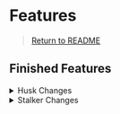 # Features
> [Return to README](../README.md#documentation)

## Finished Features

<details>
  <summary>Husk Changes</summary>

  ## Hard Difficulty

  - Gain a 33% chance to move and shoot their Fireball Launcher.

  ## Suicidal Difficulty

  - Chance to move and shoot increased by 22%, up to a total of 55%.
  - If players are within 1~5 yards of a Husk, they will use their Fireball launcher as a Flamethrower, with a 5% chance of moving while using it.

  ## Hell on Earth difficulty

  - Chance to move and shoot increased by 30%, up to a total of 85%.
  - Chance to use the Flamethrower attack and move increased by 28%, up to a total of 33%.
</details>

<details>
  <summary>Stalker Changes</summary>

  ## General Changes

  - Flickers every 3 seconds whilst invisible.
  - Slight changes to sound radii and volume to prevent them from being too loud whilst far away.

  ## Hard Difficulty

  - Harder to see and hear.
  - Disorients the player on hit.
  - Gains the ability to dodge. Dodging has a 8 second cooldown.
  - Dodges away from a dying zed to avoid gunfire.
  - Dodges out of the way of a thrown grenade.

  ## Suicidal Difficulty
  - Extremely difficult to see and hear.
  - Will dodge to the left/right side when shot if damage dealt is low(WIP).

  ## Hell on Earth difficulty
  - Practically impossible to see and hear.
  - Gains the ability to leap behind their target if the target is facing towards them. Cannot use this ability if there are other Stalker's nearby. Has 14.5 second cooldown.
  - After leaping, cannot disorient the player's view until leap cooldown is restored - unless if it's a backstab.
  - Deals armour piercing damage when backstabbing their target.
  - Deals double damage on backstabs.
</details>
